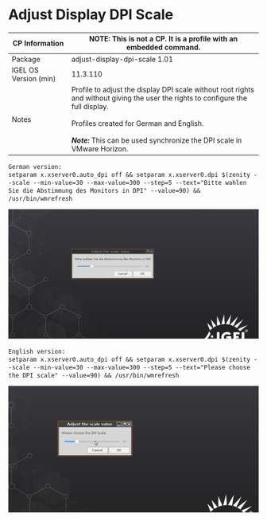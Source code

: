# Adjust Display DPI Scale

|  CP Information | **NOTE:** This is not a CP. It is a profile with an embedded command.            |
|--------------------|------------|
| Package | adjust-display-dpi-scale 1.01 |
| IGEL OS Version (min) | 11.3.110 |
| Notes | Profile to adjust the display DPI scale without root rights and without giving the user the rights to configure the full display. <br /><br /> Profiles created for German and English. <br /><br /> ***Note:*** This can be used synchronize the DPI scale in VMware Horizon. |

```{german version}
German version:
setparam x.xserver0.auto_dpi off && setparam x.xserver0.dpi $(zenity --scale --min-value=30 --max-value=300 --step=5 --text="Bitte wahlen Sie die Abstimmung des Monitors in DPI" --value=90) && /usr/bin/wmrefresh
  ```
![German Version](DPI_scale_deutsch.jpg)

```{english version}
English version:
setparam x.xserver0.auto_dpi off && setparam x.xserver0.dpi $(zenity --scale --min-value=30 --max-value=300 --step=5 --text="Please choose the DPI scale" --value=90) && /usr/bin/wmrefresh
  ```
![English Version](DPI_scale_english.png)
